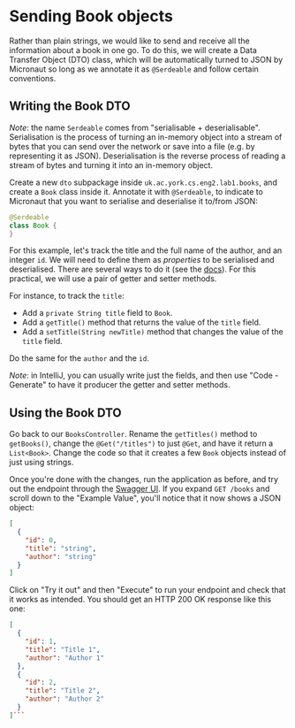 # Sending Book objects

Rather than plain strings, we would like to send and receive all the information about a book in one go.
To do this, we will create a Data Transfer Object (DTO) class, which will be automatically turned to JSON by Micronaut so long as we annotate it as `@Serdeable` and follow certain conventions.

## Writing the Book DTO

*Note*: the name `Serdeable` comes from "serialisable + deserialisable".
Serialisation is the process of turning an in-memory object into a stream of bytes that you can send over the network or save into a file (e.g. by representing it as JSON).
Deserialisation is the reverse process of reading a stream of bytes and turning it into an in-memory object.

Create a new `dto` subpackage inside `uk.ac.york.cs.eng2.lab1.books`, and create a `Book` class inside it.
Annotate it with `@Serdeable`, to indicate to Micronaut that you want to serialise and deserialise it to/from JSON:

```java
@Serdeable
class Book {
}
```

For this example, let's track the title and the full name of the author, and an integer `id`.
We will need to define them as *properties* to be serialised and deserialised.
There are several ways to do it (see the [docs](https://micronaut-projects.github.io/micronaut-serialization/latest/guide/)).
For this practical, we will use a pair of getter and setter methods.

For instance, to track the `title`:

* Add a `private String title` field to `Book`.
* Add a `getTitle()` method that returns the value of the `title` field.
* Add a `setTitle(String newTitle)` method that changes the value of the `title` field.

Do the same for the `author` and the `id`.

*Note*: in IntelliJ, you can usually write just the fields, and then use "Code - Generate" to have it producer the getter and setter methods.

## Using the Book DTO

Go back to our `BooksController`.
Rename the `getTitles()` method to `getBooks()`, change the `@Get("/titles")` to just `@Get`, and have it return a `List<Book>`.
Change the code so that it creates a few `Book` objects instead of just using strings.

Once you're done with the changes, run the application as before, and try out the endpoint through the [Swagger UI](http://localhost:8080/swagger-ui).
If you expand `GET /books` and scroll down to the "Example Value", you'll notice that it now shows a JSON object:

```json
[
  {
    "id": 0,
    "title": "string",
    "author": "string"
  }
]
```

Click on "Try it out" and then "Execute" to run your endpoint and check that it works as intended.
You should get an HTTP 200 OK response like this one:

```json
[
  {
    "id": 1,
    "title": "Title 1",
    "author": "Author 1"
  },
  {
    "id": 2,
    "title": "Title 2",
    "author": "Author 2"
  }
]```

